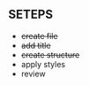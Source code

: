 ## SETEPS

  - ~~create file~~
  - ~~add title~~
  - ~~create structure~~
  - apply styles
  - review